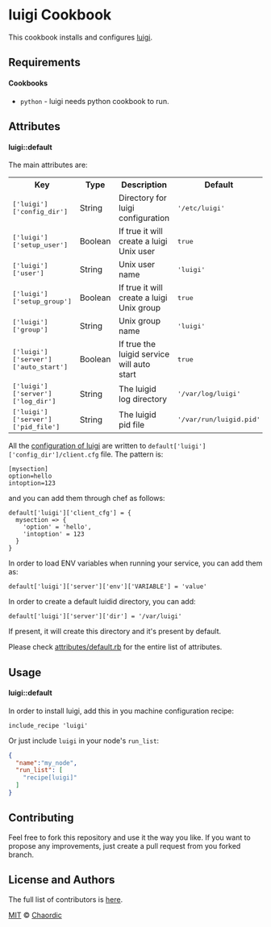 luigi Cookbook
==============

This cookbook installs and configures [luigi](https://github.com/spotify/luigi).

Requirements
------------
#### Cookbooks
- `python` - luigi needs python cookbook to run.

Attributes
----------
#### luigi::default

The main attributes are:
<table>
  <tr>
    <th>Key</th>
    <th>Type</th>
    <th>Description</th>
    <th>Default</th>
  </tr>
  <tr>
    <td><tt>['luigi']['config_dir']</tt></td>
    <td>String</td>
    <td>Directory for luigi configuration</td>
    <td><tt>'/etc/luigi'</tt></td>
  </tr>
  <tr>
    <td><tt>['luigi']['setup_user']</tt></td>
    <td>Boolean</td>
    <td>If true it will create a luigi Unix user</td>
    <td><tt>true</tt></td>
  </tr>
  <tr>
    <td><tt>['luigi']['user']</tt></td>
    <td>String</td>
    <td>Unix user name</td>
    <td><tt>'luigi'</tt></td>
  </tr>
  <tr>
    <td><tt>['luigi']['setup_group']</tt></td>
    <td>Boolean</td>
    <td>If true it will create a luigi Unix group</td>
    <td><tt>true</tt></td>
  </tr>
  <tr>
    <td><tt>['luigi']['group']</tt></td>
    <td>String</td>
    <td>Unix group name</td>
    <td><tt>'luigi'</tt></td>
  </tr>
  <tr>
    <td><tt>['luigi']['server']['auto_start']</tt></td>
    <td>Boolean</td>
    <td>If true the luigid service will auto start</td>
    <td><tt>true</tt></td>
  </tr>
  <tr>
    <td><tt>['luigi']['server']['log_dir']</tt></td>
    <td>String</td>
    <td>The luigid log directory</td>
    <td><tt>'/var/log/luigi'</tt></td>
  </tr>
  <tr>
    <td><tt>['luigi']['server']['pid_file']</tt></td>
    <td>String</td>
    <td>The luigid pid file</td>
    <td><tt>'/var/run/luigid.pid'</tt></td>
  </tr>
</table>

All the [configuration of luigi](http://luigi.readthedocs.io/en/stable/configuration.html#scheduler-config) are written to `default['luigi']['config_dir']/client.cfg` file. The pattern is:
```
[mysection]
option=hello
intoption=123
```

and you can add them through chef as follows:

```
default['luigi']['client_cfg'] = {
  mysection => {
    'option' = 'hello',
    'intoption' = 123
  }
}
```

In order to load ENV variables when running your service, you can add them as:
```
default['luigi']['server']['env']['VARIABLE'] = 'value'
```

In order to create a default luidid directory, you can add:
```
default['luigi']['server']['dir'] = '/var/luigi'
```
If present, it will create this directory and it's present by default.

Please check [attributes/default.rb](attributes/default.rb)  for the entire list of attributes.

Usage
-----
#### luigi::default
In order to install luigi, add this in you machine configuration recipe:
```
include_recipe 'luigi'
```

Or just include `luigi` in your node's `run_list`:

```json
{
  "name":"my_node",
  "run_list": [
    "recipe[luigi]"
  ]
}
```

Contributing
------------

Feel free to fork this repository and use it the way you like. If you want to propose any improvements, just create a pull request from you forked branch.

License and Authors
-------------------
The full list of contributors is [here](https://github.com/chaordic/chef-luigi/graphs/contributors).

[MIT](LICENSE.md) © [Chaordic](http://chaordic.com.br/)
